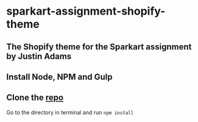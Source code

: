 # sparkart-assignment-shopify-theme

The Shopify theme for the Sparkart assignment by **Justin Adams**
---
Install Node, NPM and Gulp
---
Clone the [repo](https://github.com/pbpyrojust/sparkart-assignment-shopify-theme.git)
---
Go to the directory in terminal and run `npm install`